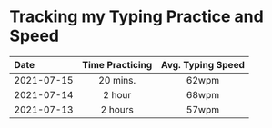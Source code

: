 # Tracking my Typing Practice and Speed

| Date       | Time Practicing | Avg. Typing Speed |
| :--------- | :-------------: | :---------------: |
| 2021-07-15 |     20 mins.    |       62wpm       |
| 2021-07-14 |     2 hour      |       68wpm       |
| 2021-07-13 |     2 hours     |       57wpm       |

